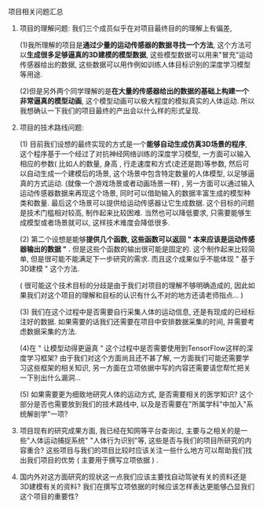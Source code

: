 项目相关问题汇总



1. 项目的理解问题: 我们三个成员似乎在对项目最终目的的理解上有偏差,

   (1)我所理解的项目是**通过少量的运动传感器的数据寻找一个方法**, 这个方法可以**生成很多足够逼真的3D建模的模型数据**, 这些模型数据可以用来"冒充"运动传感器给出的数据, 这些数据可以用作例如训练人体目标识别的深度学习模型等用途. 

   (2)但是另外两个同学理解的是**在大量的传感器给出的数据的基础上构建一个非常逼真的模型动画**, 这个模型动画可以极大程度的模拟真实的人体运动. 所以我想确认一下我们的项目最终的产出会以什么样的形式呈现. 

2. 项目的技术路线问题: 

   (1) 目前我们设想的最终实现的方式是一个**能够自动生成仿真3D场景的程序**, 这个程序基于一个经过了对抗神经网络训练的深度学习模型, 一方面可以输入相应的参数( 比如人的数量, 身高 , 行走速度和方式(走还是跑)等参数, 然后可以自动生成一个建模后的场景, 这个场景中包含特定数量的人体模型, 以足够逼真的方式运动. (就像一个游戏场景或者动画场景一样) , 另一方面可以通过输入运动传感器数据来再现这个场景, 同时可以借助输入的数据丰富生成的模型种类和数量. 最后这个场景可以提供给运动传感器让它生成数据. 这个目标的问题是技术门槛相对较高, 制作起来比较困难. 当然也可以降低要求, 只需要能够生成模型或者场景就可以, 这样技术难度会降低很多. 

   (2) 第二个设想是能够**提供几个函数, 这些函数可以返回 " 本来应该是运动传感器输出的数据 " .**  但是这些个函数的输出很可能是固定的. 这个制作起来比较简单, 但是很可能不能满足下一步研究的需求. 而且这个成果似乎不能体现 " 基于3D建模 " 这个方法.

   ( 很可能这个技术目标的分歧是由于我们对项目的理解不够明确造成的, 因此如果我们对这个项目的理解和目标的认识有什么不对的地方还请老师指点... )

   (3) 我们在这个过程中是否需要自行采集人体的运动信息, 还是有现成的已经标注好的数据. 如果需要的话我们还需要在项目中安排数据采集的时间, 并需要考虑数据采集的方法.

   (4)在 " 让模型动得更逼真 " 这个过程中是否需要使用到TensorFlow这样的深度学习框架?  由于我们对这个方面尚且还不甚了解, 一方面我们可能还需要学习这些框架的相关知识, 另一方面在立项依据中写的内容还需要请您帮忙把关一下别出什么漏洞...

   (5) 如果需要更为细致地研究人体的运动方式, 是否需要相关的医学知识? 这个部分是否也需要放到我们的技术路线中, 以及是否需要在"所属学科"中加入"系统解剖学"一项?

3. 项目现有的研究成果方面, 我已经在知网等平台查询过, 主要与之相关的是一些"人体运动捕捉系统"  "人体行为识别"等, 这些是否与我们的项目所研究的内容重合? 这些项目与我们的项目比较时应该关注一些什么地方可以帮助我们找出我们项目的优势 ( 主要用于撰写立项依据 ) .

4. 国内外对这方面研究的现状这一点我们应该主要找自动驾驶有关的资料还是3D建模有关的资料? 我们在撰写立项依据的时候应该怎样表达更能够凸显我们这个项目的重要性?
